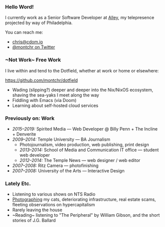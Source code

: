 ### Hello Word!

I currently work as a Senior Software Developer at [Alley](https://alley.co), my telepresence projected by way of Philadelphia.

You can reach me:

- [chris@cdom.io](mailto:chris@cdom.io)
- [@montchr on Twitter](https://twitter.com/montchr)

### ~Not Work~ Free Work

I live within and tend to the Dotfield, whether at work or home or elsewhere:

https://github.com/montchr/dotfield

- Wading (slipping?) deeper and deeper into the Nix/NixOS ecosystem, shaving the sea-yaks I meet along the way
- Fiddling with Emacs (via Doom)
- Learning about self-hosted cloud services

### Previously on: Work

- *2015–2019:* Spirited Media — Web Developer @ Billy Penn + The Incline + Denverite
- *2009–2014:* Temple University — BA Journalism
  - Photojournalism, video production, web publishing, print design
  - *2013–2014:* School of Media and Communication IT office — student web developer
  - *2012–2014:* The Temple News — web designer / web editor
- *2007–2008:* Ritz Camera — photofinishing
- *2007–2008:* University of the Arts — Interactive Design

### Lately Etc.

- Listening to various shows on NTS Radio
- [Photographing](https://www.instagram.com/catachresis.lamonte/) my cats, deteriorating infrastructure, real estate scams, fleeting observations on hypercapitalism
- Rarely leaving the house
- ~Reading~ listening to "The Peripheral" by William Gibson, and the short stories of J.G. Ballard
